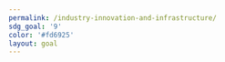 ```yaml
---
permalink: /industry-innovation-and-infrastructure/
sdg_goal: '9'
color: '#fd6925'
layout: goal
---
```


